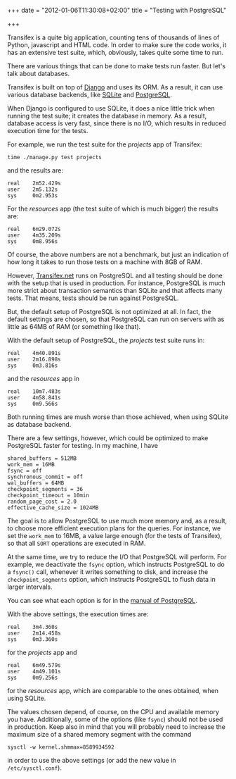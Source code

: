 +++
date = "2012-01-06T11:30:08+02:00"
title = "Testing with PostgreSQL"

+++

Transifex is a quite big application, counting tens of thousands of lines of Python, javascript and HTML code. In order to make sure the code works, it has an extensive test suite, which, obviously, takes quite some time to run.

There are various things that can be done to make tests run faster. But let's talk about databases.

Transifex is built on top of [Django](https://www.djangoproject.com) and uses its ORM. As a result, it can use various database backends, like [SQLite](http://www.sqlite.org/) and [PostgreSQL](http://www.postgresql.org/).

When Django is configured to use SQLite, it does a nice little trick when running the test suite; it creates the database in memory. As a result, database access is very fast, since there is no I/O, which results in reduced execution time for the tests.

For example, we run the test suite for the *projects* app of Transifex:

    time ./manage.py test projects

and the results are:

    real    2m52.429s
    user    2m5.132s
    sys     0m2.953s

For the *resources* app (the test suite of which is much bigger) the results are:

    real    6m29.072s
    user    4m35.209s
    sys     0m8.956s

Of course, the above numbers are not a benchmark, but just an indication of how long it takes to run those tests on a machine with 8GB of RAM.

However, [Transifex.net](https://www.transifex.net) runs on PostgreSQL and all testing should be done with the setup that is used in production. For instance, PostgreSQL is much more strict about transaction semantics than SQLite and that affects many tests. That means, tests should be run against PostgreSQL.

But, the default setup of PostgreSQL is not optimized at all. In fact, the default settings are chosen, so that PostgreSQL can run on servers with as little as 64MB of RAM (or something like that).

With the default setup of PostgreSQL, the *projects* test suite runs in:

    real    4m40.891s
    user    2m16.898s
    sys     0m3.816s

and the *resources* app in

    real    10m7.483s
    user    4m58.841s
    sys     0m9.566s

Both running times are mush worse than those achieved, when using SQLite as database backend.

There are a few settings, however, which could be optimized to make PostgreSQL faster for testing. In my machine, I have

    shared_buffers = 512MB
    work_mem = 16MB
    fsync = off
    synchronous_commit = off
    wal_buffers = 64MB
    checkpoint_segments = 36
    checkpoint_timeout = 10min
    random_page_cost = 2.0
    effective_cache_size = 1024MB

The goal is to allow PostgreSQL to use much more memory and, as a result, to choose more efficient execution plans for the queries. For instance, we set the `work_mem` to 16MB, a value large enough (for the tests of Transifex), so that all `SORT` operations are executed in RAM.

At the same time, we try to reduce the I/O that PostgreSQL will perform. For example, we deactivate the `fsync` option, which instructs PostgreSQL to do a `fsync()` call, whenever it writes something to disk, and increase the `checkpoint_segments` option, which instructs PostgreSQL to flush data in larger intervals.

You can see what each option is for in the [manual of PostgreSQL](http://www.postgresql.org/docs/current/static/).

With the above settings, the execution times are:

    real    3m4.360s
    user    2m14.458s
    sys     0m3.360s

for the *projects* app and

    real    6m49.579s
    user    4m49.101s
    sys     0m9.256s

for the *resources* app, which are comparable to the ones obtained, when using SQLite.

The values chosen depend, of course, on the CPU and available memory you have. Additionally, some of the options (like `fsync`) should not be used in production.
Keep also in mind that you will probably need to increase the maximum size of a shared memory segment with the command

    sysctl -w kernel.shmmax=8589934592

in order to use the above settings (or add the new value in `/etc/sysctl.conf`).
